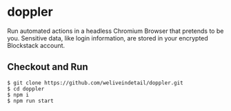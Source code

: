 # doppler

Run automated actions in a headless Chromium Browser that pretends to be you.
Sensitive data, like login information, are stored in your encrypted Blockstack account.

## Checkout and Run

```
$ git clone https://github.com/weliveindetail/doppler.git
$ cd doppler
$ npm i
$ npm run start
```
